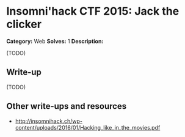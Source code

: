 # Insomni'hack CTF 2015: Jack the clicker

**Category:** Web
**Solves:** 1
**Description:** 

(TODO)

## Write-up

(TODO)

## Other write-ups and resources

* <http://insomnihack.ch/wp-content/uploads/2016/01/Hacking_like_in_the_movies.pdf>